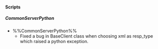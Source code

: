 
#### Scripts
##### CommonServerPython
- %%CommonServerPython%%
    - Fixed a bug in BaseClient class when choosing xml as resp_type which raised a python exception.
